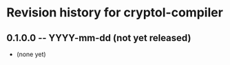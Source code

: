 # Revision history for cryptol-compiler

## 0.1.0.0 -- YYYY-mm-dd  (not yet released)

* (none yet)

